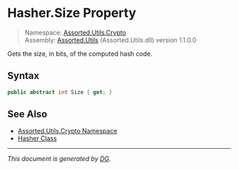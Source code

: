﻿# Hasher.Size Property

> Namespace: [Assorted.Utils.Crypto](index.md#assortedutilscrypto-namespace)\
> Assembly: [Assorted.Utils](index.md) (Assorted.Utils.dll) version 1.1.0.0

Gets the size, in bits, of the computed hash code.

## Syntax

```csharp
public abstract int Size { get; }
```

## See Also

- [Assorted.Utils.Crypto Namespace](index.md#assortedutilscrypto-namespace)
- [Hasher Class](Assorted.Utils.Crypto.Hasher.md)

---

_This document is generated by [DG](https://github.com/Khojasteh/dg)._

